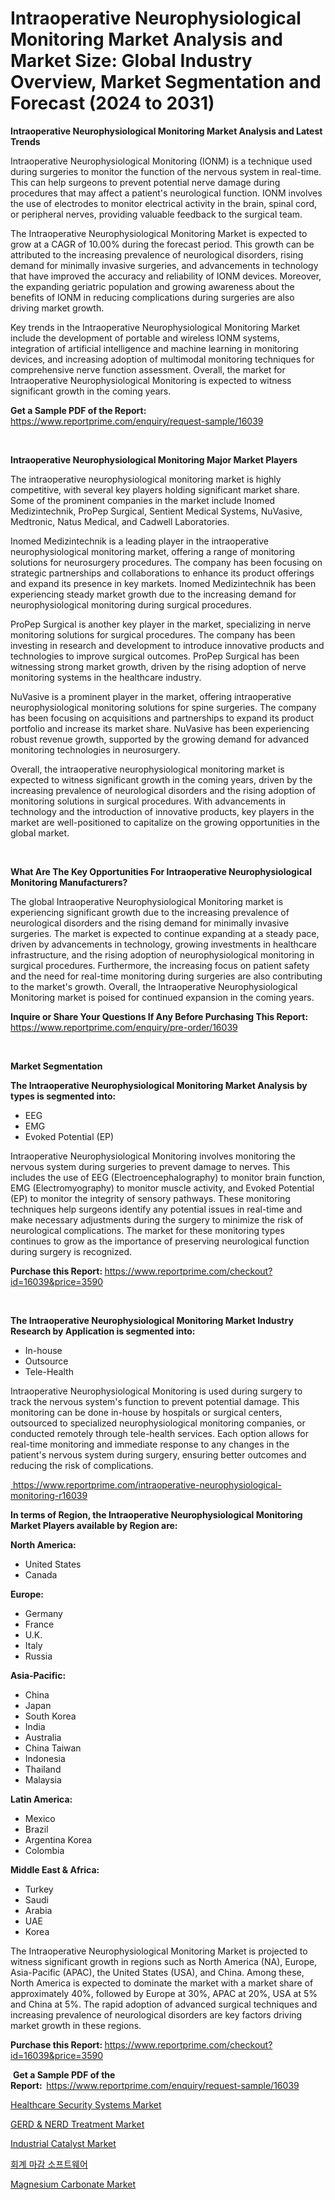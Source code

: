 <p><h1>Intraoperative Neurophysiological Monitoring Market Analysis and Market Size: Global Industry Overview, Market Segmentation and Forecast (2024 to 2031)</h1></p><p><strong>Intraoperative Neurophysiological Monitoring Market Analysis and Latest Trends</strong></p>
<p><p>Intraoperative Neurophysiological Monitoring (IONM) is a technique used during surgeries to monitor the function of the nervous system in real-time. This can help surgeons to prevent potential nerve damage during procedures that may affect a patient's neurological function. IONM involves the use of electrodes to monitor electrical activity in the brain, spinal cord, or peripheral nerves, providing valuable feedback to the surgical team.</p><p>The Intraoperative Neurophysiological Monitoring Market is expected to grow at a CAGR of 10.00% during the forecast period. This growth can be attributed to the increasing prevalence of neurological disorders, rising demand for minimally invasive surgeries, and advancements in technology that have improved the accuracy and reliability of IONM devices. Moreover, the expanding geriatric population and growing awareness about the benefits of IONM in reducing complications during surgeries are also driving market growth.</p><p>Key trends in the Intraoperative Neurophysiological Monitoring Market include the development of portable and wireless IONM systems, integration of artificial intelligence and machine learning in monitoring devices, and increasing adoption of multimodal monitoring techniques for comprehensive nerve function assessment. Overall, the market for Intraoperative Neurophysiological Monitoring is expected to witness significant growth in the coming years.</p></p>
<p><strong>Get a Sample PDF of the Report:&nbsp;</strong> <a href="https://www.reportprime.com/enquiry/request-sample/16039">https://www.reportprime.com/enquiry/request-sample/16039</a></p>
<p>&nbsp;</p>
<p><strong>Intraoperative Neurophysiological Monitoring Major Market Players</strong></p>
<p><p>The intraoperative neurophysiological monitoring market is highly competitive, with several key players holding significant market share. Some of the prominent companies in the market include Inomed Medizintechnik, ProPep Surgical, Sentient Medical Systems, NuVasive, Medtronic, Natus Medical, and Cadwell Laboratories.</p><p>Inomed Medizintechnik is a leading player in the intraoperative neurophysiological monitoring market, offering a range of monitoring solutions for neurosurgery procedures. The company has been focusing on strategic partnerships and collaborations to enhance its product offerings and expand its presence in key markets. Inomed Medizintechnik has been experiencing steady market growth due to the increasing demand for neurophysiological monitoring during surgical procedures.</p><p>ProPep Surgical is another key player in the market, specializing in nerve monitoring solutions for surgical procedures. The company has been investing in research and development to introduce innovative products and technologies to improve surgical outcomes. ProPep Surgical has been witnessing strong market growth, driven by the rising adoption of nerve monitoring systems in the healthcare industry.</p><p>NuVasive is a prominent player in the market, offering intraoperative neurophysiological monitoring solutions for spine surgeries. The company has been focusing on acquisitions and partnerships to expand its product portfolio and increase its market share. NuVasive has been experiencing robust revenue growth, supported by the growing demand for advanced monitoring technologies in neurosurgery.</p><p>Overall, the intraoperative neurophysiological monitoring market is expected to witness significant growth in the coming years, driven by the increasing prevalence of neurological disorders and the rising adoption of monitoring solutions in surgical procedures. With advancements in technology and the introduction of innovative products, key players in the market are well-positioned to capitalize on the growing opportunities in the global market.</p></p>
<p>&nbsp;</p>
<p><strong>What Are The Key Opportunities For Intraoperative Neurophysiological Monitoring Manufacturers?</strong></p>
<p><p>The global Intraoperative Neurophysiological Monitoring market is experiencing significant growth due to the increasing prevalence of neurological disorders and the rising demand for minimally invasive surgeries. The market is expected to continue expanding at a steady pace, driven by advancements in technology, growing investments in healthcare infrastructure, and the rising adoption of neurophysiological monitoring in surgical procedures. Furthermore, the increasing focus on patient safety and the need for real-time monitoring during surgeries are also contributing to the market's growth. Overall, the Intraoperative Neurophysiological Monitoring market is poised for continued expansion in the coming years.</p></p>
<p><strong>Inquire or Share Your Questions If Any Before Purchasing This Report:</strong> <a href="https://www.reportprime.com/enquiry/pre-order/16039">https://www.reportprime.com/enquiry/pre-order/16039</a></p>
<p>&nbsp;</p>
<p><strong>Market Segmentation</strong></p>
<p><strong>The Intraoperative Neurophysiological Monitoring Market Analysis by types is segmented into:</strong></p>
<p><ul><li>EEG</li><li>EMG</li><li>Evoked Potential (EP)</li></ul></p>
<p><p>Intraoperative Neurophysiological Monitoring involves monitoring the nervous system during surgeries to prevent damage to nerves. This includes the use of EEG (Electroencephalography) to monitor brain function, EMG (Electromyography) to monitor muscle activity, and Evoked Potential (EP) to monitor the integrity of sensory pathways. These monitoring techniques help surgeons identify any potential issues in real-time and make necessary adjustments during the surgery to minimize the risk of neurological complications. The market for these monitoring types continues to grow as the importance of preserving neurological function during surgery is recognized.</p></p>
<p><strong>Purchase this Report:&nbsp;</strong><a href="https://www.reportprime.com/checkout?id=16039&price=3590">https://www.reportprime.com/checkout?id=16039&price=3590</a></p>
<p>&nbsp;</p>
<p><strong>The Intraoperative Neurophysiological Monitoring Market Industry Research by Application is segmented into:</strong></p>
<p><ul><li>In-house</li><li>Outsource</li><li>Tele-Health</li></ul></p>
<p><p>Intraoperative Neurophysiological Monitoring is used during surgery to track the nervous system's function to prevent potential damage. This monitoring can be done in-house by hospitals or surgical centers, outsourced to specialized neurophysiological monitoring companies, or conducted remotely through tele-health services. Each option allows for real-time monitoring and immediate response to any changes in the patient's nervous system during surgery, ensuring better outcomes and reducing the risk of complications.</p></p>
<p><a href="https://www.reportprime.com/intraoperative-neurophysiological-monitoring-r16039">&nbsp;https://www.reportprime.com/intraoperative-neurophysiological-monitoring-r16039</a></p>
<p><strong>In terms of Region, the Intraoperative Neurophysiological Monitoring Market Players available by Region are:</strong></p>
<p>
    <p> <strong> North America: </strong>
        <ul>
            <li>United States</li>
            <li>Canada</li>
        </ul>
        </p> 
    <p> <strong> Europe: </strong>
        <ul>
            <li>Germany</li>
            <li>France</li>
            <li>U.K.</li>
            <li>Italy</li>
            <li>Russia</li>
        </ul>
        </p> 
    <p> <strong> Asia-Pacific: </strong>
        <ul>
            <li>China</li>
            <li>Japan</li>
            <li>South Korea</li>
            <li>India</li>
            <li>Australia</li>
            <li>China Taiwan</li>
            <li>Indonesia</li>
            <li>Thailand</li>
            <li>Malaysia</li>
        </ul>
        </p> 
    <p> <strong> Latin America: </strong>
        <ul>
            <li>Mexico</li>
            <li>Brazil</li>
            <li>Argentina Korea</li>
            <li>Colombia</li>
        </ul>
        </p> 
    <p> <strong> Middle East & Africa: </strong>
        <ul>
            <li>Turkey</li>
            <li>Saudi</li>
            <li>Arabia</li>
            <li>UAE</li>
            <li>Korea</li>
        </ul>
    </p>
    </p>
<p><p>The Intraoperative Neurophysiological Monitoring Market is projected to witness significant growth in regions such as North America (NA), Europe, Asia-Pacific (APAC), the United States (USA), and China. Among these, North America is expected to dominate the market with a market share of approximately 40%, followed by Europe at 30%, APAC at 20%, USA at 5% and China at 5%. The rapid adoption of advanced surgical techniques and increasing prevalence of neurological disorders are key factors driving market growth in these regions.</p></p>
<p><strong>Purchase this Report: </strong><a href="https://www.reportprime.com/checkout?id=16039&price=3590">https://www.reportprime.com/checkout?id=16039&price=3590</a></p>
<p>&nbsp;<strong>Get a Sample PDF of the Report:&nbsp;&nbsp;</strong><a href="https://www.reportprime.com/enquiry/request-sample/16039">https://www.reportprime.com/enquiry/request-sample/16039</a></p>
<p><strong></strong></p>
<p><p><a href="https://github.com/bobicer/Market-Research-Report-List-2/blob/main/healthcare-security-systems-market.md">Healthcare Security Systems Market</a></p><p><a href="https://github.com/timeliteaut/Market-Research-Report-List-2/blob/main/gerd-nerd-treatment-market.md">GERD & NERD Treatment Market</a></p><p><a href="https://issuu.com/reportprime-2/docs/industrial-catalyst-market-size-2030.pptx">Industrial Catalyst Market</a></p><p><a href="https://github.com/JonHarrtis67676y/Market-Research-Report-List-1/blob/main/826753423857.md">회계 마감 소프트웨어</a></p><p><a href="https://issuu.com/reportprime-2/docs/magnesium-carbonate-market-size-2030.pptx">Magnesium Carbonate Market</a></p></p>